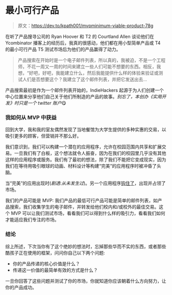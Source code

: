 # 最小可行产品

> 原文：<https://dev.to/kpath001/mvpminimum-viable-product-78g>

在听了产品搜寻公司的 Ryan Hoover 和 T2 的 Courtland Allen 谈论他们在 Ycombinator 播客上的经历后，我真的很感动，他们都在用小型简单产品或 T4 的最小可行产品 T5 测试市场后为他们的产品赢得了动力。

> 产品搜索在开始时是一个电子邮件列表，所以真的，我被迫，不是一个工程师，不花一周又一周的时间来建立一些人们可能不想要的东西。相反，我想，“好吧，好吧，我能建立什么，然后我能提供什么样的体验来验证或测试人们是否想要这个？我建立了这个邮件列表，并把它发送出去...

产品搜索最初是作为一个邮件列表开始的，IndieHackers 起源于为人们创建一个中心位置来分享他们自己关于他们所制造的产品的故事。*别忘了，本创办《实用开发》时只是一个 twitter 账户*😋

### 我如何从 MVP 中获益

回到大学，我和我的室友偶然发现了当地餐馆为大学生提供的多种实惠的交易，以吸引更多的顾客，但营销并不那么好。

我们意识到，我们可以构建一个潜在的应用程序，允许在校园范围内共享和扩展交易。一旦我们有了白板，这个想法就令人振奋，因为在我们的校园里几乎没有其他这样的应用程序或服务。我们有了最初的想法，除了我们不能把它变成现实，因为我们在等待用吸引眼球的动画、材料设计等构建“完美”的应用程序时被冲昏了头脑。

当“完美”的应用出现时(*剧透:从未发生过*)。另一个应用程序[钩住了](http://hookedapp.com/)，出现并占领了市场。

我们的产品可能是 MVP: 我们产品的最低可行产品可能是简单的邮件列表，如产品搜索，我们收集学生的电子邮件，并转发给他们校内和/或校外的最佳交易。这个 MVP 可以让我们测试市场，看看我们可以得到什么样的吸引力，看看我们如何才能适应我们专注的市场。

### 结论

综上所述，下次当你有了这个绝妙的想法时，忘掉那些华而不实的东西，或者那些酷孩子正在使用的框架，问问你自己以下两个问题:

*   你的产品传递的核心价值是什么？
*   传递这一价值的最简单有效的方式是什么？

一旦你回答了这些问题并测试了你的市场，你就知道你应该朝着什么方向努力，让你的产品成功。